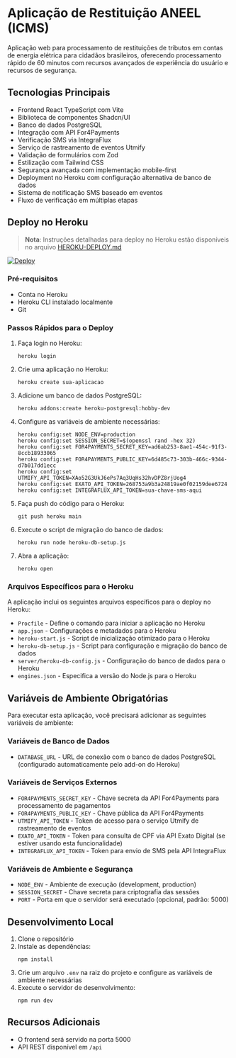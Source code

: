 # Aplicação de Restituição ANEEL (ICMS)

Aplicação web para processamento de restituições de tributos em contas de energia elétrica para cidadãos brasileiros, oferecendo processamento rápido de 60 minutos com recursos avançados de experiência do usuário e recursos de segurança.

## Tecnologias Principais

- Frontend React TypeScript com Vite
- Biblioteca de componentes Shadcn/UI
- Banco de dados PostgreSQL
- Integração com API For4Payments
- Verificação SMS via IntegraFlux
- Serviço de rastreamento de eventos Utmify
- Validação de formulários com Zod
- Estilização com Tailwind CSS
- Segurança avançada com implementação mobile-first
- Deployment no Heroku com configuração alternativa de banco de dados
- Sistema de notificação SMS baseado em eventos
- Fluxo de verificação em múltiplas etapas

## Deploy no Heroku

> **Nota**: Instruções detalhadas para deploy no Heroku estão disponíveis no arquivo [HEROKU-DEPLOY.md](HEROKU-DEPLOY.md)

[![Deploy](https://www.herokucdn.com/deploy/button.svg)](https://heroku.com/deploy)

### Pré-requisitos

- Conta no Heroku
- Heroku CLI instalado localmente
- Git

### Passos Rápidos para o Deploy

1. Faça login no Heroku:
   ```
   heroku login
   ```

2. Crie uma aplicação no Heroku:
   ```
   heroku create sua-aplicacao
   ```

3. Adicione um banco de dados PostgreSQL:
   ```
   heroku addons:create heroku-postgresql:hobby-dev
   ```

4. Configure as variáveis de ambiente necessárias:
   ```
   heroku config:set NODE_ENV=production
   heroku config:set SESSION_SECRET=$(openssl rand -hex 32)
   heroku config:set FOR4PAYMENTS_SECRET_KEY=ad6ab253-8ae1-454c-91f3-8ccb18933065
   heroku config:set FOR4PAYMENTS_PUBLIC_KEY=6d485c73-303b-466c-9344-d7b017dd1ecc
   heroku config:set UTMIFY_API_TOKEN=XAo52G3UkJ6ePs7Aq3UqHs32hvDPZ8rjUog4
   heroku config:set EXATO_API_TOKEN=268753a9b3a24819ae0f02159dee6724
   heroku config:set INTEGRAFLUX_API_TOKEN=sua-chave-sms-aqui
   ```

5. Faça push do código para o Heroku:
   ```
   git push heroku main
   ```

6. Execute o script de migração do banco de dados:
   ```
   heroku run node heroku-db-setup.js
   ```

7. Abra a aplicação:
   ```
   heroku open
   ```

### Arquivos Específicos para o Heroku

A aplicação inclui os seguintes arquivos específicos para o deploy no Heroku:

- `Procfile` - Define o comando para iniciar a aplicação no Heroku
- `app.json` - Configurações e metadados para o Heroku
- `heroku-start.js` - Script de inicialização otimizado para o Heroku
- `heroku-db-setup.js` - Script para configuração e migração do banco de dados
- `server/heroku-db-config.js` - Configuração do banco de dados para o Heroku
- `engines.json` - Especifica a versão do Node.js para o Heroku

## Variáveis de Ambiente Obrigatórias

Para executar esta aplicação, você precisará adicionar as seguintes variáveis de ambiente:

### Variáveis de Banco de Dados
- `DATABASE_URL` - URL de conexão com o banco de dados PostgreSQL (configurado automaticamente pelo add-on do Heroku)

### Variáveis de Serviços Externos
- `FOR4PAYMENTS_SECRET_KEY` - Chave secreta da API For4Payments para processamento de pagamentos
- `FOR4PAYMENTS_PUBLIC_KEY` - Chave pública da API For4Payments
- `UTMIFY_API_TOKEN` - Token de acesso para o serviço Utmify de rastreamento de eventos
- `EXATO_API_TOKEN` - Token para consulta de CPF via API Exato Digital (se estiver usando esta funcionalidade)
- `INTEGRAFLUX_API_TOKEN` - Token para envio de SMS pela API IntegraFlux

### Variáveis de Ambiente e Segurança
- `NODE_ENV` - Ambiente de execução (development, production)
- `SESSION_SECRET` - Chave secreta para criptografia das sessões
- `PORT` - Porta em que o servidor será executado (opcional, padrão: 5000)

## Desenvolvimento Local

1. Clone o repositório
2. Instale as dependências:
   ```
   npm install
   ```
3. Crie um arquivo `.env` na raiz do projeto e configure as variáveis de ambiente necessárias
4. Execute o servidor de desenvolvimento:
   ```
   npm run dev
   ```

## Recursos Adicionais

- O frontend será servido na porta 5000
- API REST disponível em `/api`